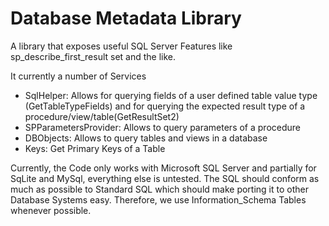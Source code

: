 # Database Metadata Library

A library that exposes useful SQL Server Features like sp_describe_first_result set and the like.

It currently a number of Services
- SqlHelper: Allows for querying fields of a user defined table value type (GetTableTypeFields) and for querying the expected result type of a procedure/view/table(GetResultSet2)
- SPParametersProvider: Allows to query parameters of a procedure
- DBObjects: Allows to query tables and views in a database
- Keys: Get Primary Keys of a Table

Currently, the Code only works with Microsoft SQL Server and partially for SqLite and MySql, everything else is untested. 
The SQL should conform as much as possible to Standard SQL which should make porting it to other Database Systems easy. Therefore, we use Information_Schema Tables whenever possible.